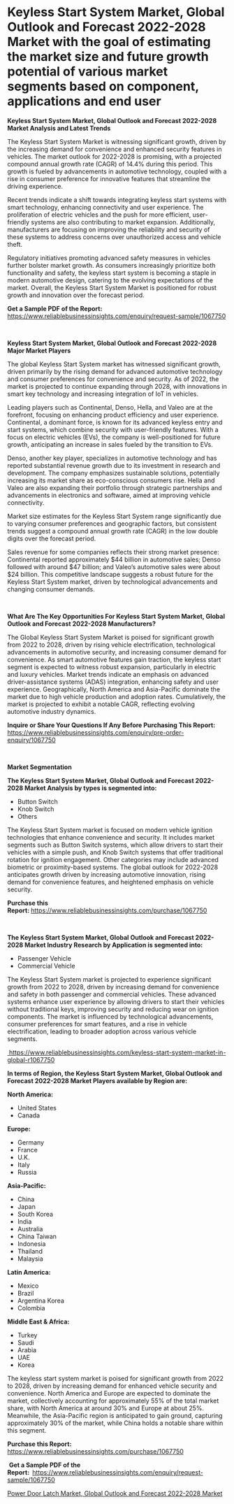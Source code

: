 <p><h1>Keyless Start System Market, Global Outlook and Forecast 2022-2028 Market with the goal of estimating the market size and future growth potential of various market segments based on component, applications and end user</h1></p><p><strong>Keyless Start System Market, Global Outlook and Forecast 2022-2028 Market Analysis and Latest Trends</strong></p>
<p><p>The Keyless Start System Market is witnessing significant growth, driven by the increasing demand for convenience and enhanced security features in vehicles. The market outlook for 2022-2028 is promising, with a projected compound annual growth rate (CAGR) of 14.4% during this period. This growth is fueled by advancements in automotive technology, coupled with a rise in consumer preference for innovative features that streamline the driving experience.</p><p>Recent trends indicate a shift towards integrating keyless start systems with smart technology, enhancing connectivity and user experience. The proliferation of electric vehicles and the push for more efficient, user-friendly systems are also contributing to market expansion. Additionally, manufacturers are focusing on improving the reliability and security of these systems to address concerns over unauthorized access and vehicle theft.</p><p>Regulatory initiatives promoting advanced safety measures in vehicles further bolster market growth. As consumers increasingly prioritize both functionality and safety, the keyless start system is becoming a staple in modern automotive design, catering to the evolving expectations of the market. Overall, the Keyless Start System Market is positioned for robust growth and innovation over the forecast period.</p></p>
<p><strong>Get a Sample PDF of the Report:&nbsp;</strong> <a href="https://www.reliablebusinessinsights.com/enquiry/request-sample/1067750?utm_campaign=2247&utm_medium=2&utm_source=Github&utm_content=ia&utm_term=21032025&utm_id=keyless-start-system-market-global-outlook-and-forecast-2022-2028">https://www.reliablebusinessinsights.com/enquiry/request-sample/1067750</a></p>
<p>&nbsp;</p>
<p><strong>Keyless Start System Market, Global Outlook and Forecast 2022-2028 Major Market Players</strong></p>
<p><p>The global Keyless Start System market has witnessed significant growth, driven primarily by the rising demand for advanced automotive technology and consumer preferences for convenience and security. As of 2022, the market is projected to continue expanding through 2028, with innovations in smart key technology and increasing integration of IoT in vehicles.</p><p>Leading players such as Continental, Denso, Hella, and Valeo are at the forefront, focusing on enhancing product efficiency and user experience. Continental, a dominant force, is known for its advanced keyless entry and start systems, which combine security with user-friendly features. With a focus on electric vehicles (EVs), the company is well-positioned for future growth, anticipating an increase in sales fueled by the transition to EVs.</p><p>Denso, another key player, specializes in automotive technology and has reported substantial revenue growth due to its investment in research and development. The company emphasizes sustainable solutions, potentially increasing its market share as eco-conscious consumers rise. Hella and Valeo are also expanding their portfolio through strategic partnerships and advancements in electronics and software, aimed at improving vehicle connectivity.</p><p>Market size estimates for the Keyless Start System range significantly due to varying consumer preferences and geographic factors, but consistent trends suggest a compound annual growth rate (CAGR) in the low double digits over the forecast period.</p><p>Sales revenue for some companies reflects their strong market presence: Continental reported approximately $44 billion in automotive sales; Denso followed with around $47 billion; and Valeo’s automotive sales were about $24 billion. This competitive landscape suggests a robust future for the Keyless Start System market, driven by technological advancements and changing consumer demands.</p></p>
<p>&nbsp;</p>
<p><strong>What Are The Key Opportunities For Keyless Start System Market, Global Outlook and Forecast 2022-2028 Manufacturers?</strong></p>
<p><p>The Global Keyless Start System Market is poised for significant growth from 2022 to 2028, driven by rising vehicle electrification, technological advancements in automotive security, and increasing consumer demand for convenience. As smart automotive features gain traction, the keyless start segment is expected to witness robust expansion, particularly in electric and luxury vehicles. Market trends indicate an emphasis on advanced driver-assistance systems (ADAS) integration, enhancing safety and user experience. Geographically, North America and Asia-Pacific dominate the market due to high vehicle production and adoption rates. Cumulatively, the market is projected to exhibit a notable CAGR, reflecting evolving automotive industry dynamics.</p></p>
<p><strong>Inquire or Share Your Questions If Any Before Purchasing This Report:</strong> <a href="https://www.reliablebusinessinsights.com/enquiry/pre-order-enquiry/1067750?utm_campaign=2247&utm_medium=2&utm_source=Github&utm_content=ia&utm_term=21032025&utm_id=keyless-start-system-market-global-outlook-and-forecast-2022-2028">https://www.reliablebusinessinsights.com/enquiry/pre-order-enquiry/1067750</a></p>
<p>&nbsp;</p>
<p><strong>Market Segmentation</strong></p>
<p><strong>The Keyless Start System Market, Global Outlook and Forecast 2022-2028 Market Analysis by types is segmented into:</strong></p>
<p><ul><li>Button Switch</li><li>Knob Switch</li><li>Others</li></ul></p>
<p><p>The Keyless Start System market is focused on modern vehicle ignition technologies that enhance convenience and security. It includes market segments such as Button Switch systems, which allow drivers to start their vehicles with a simple push, and Knob Switch systems that offer traditional rotation for ignition engagement. Other categories may include advanced biometric or proximity-based systems. The global outlook for 2022-2028 anticipates growth driven by increasing automotive innovation, rising demand for convenience features, and heightened emphasis on vehicle security.</p></p>
<p><strong>Purchase this Report:&nbsp;</strong><a href="https://www.reliablebusinessinsights.com/purchase/1067750?utm_campaign=2247&utm_medium=2&utm_source=Github&utm_content=ia&utm_term=21032025&utm_id=keyless-start-system-market-global-outlook-and-forecast-2022-2028">https://www.reliablebusinessinsights.com/purchase/1067750</a></p>
<p>&nbsp;</p>
<p><strong>The Keyless Start System Market, Global Outlook and Forecast 2022-2028 Market Industry Research by Application is segmented into:</strong></p>
<p><ul><li>Passenger Vehicle</li><li>Commercial Vehicle</li></ul></p>
<p><p>The Keyless Start System market is projected to experience significant growth from 2022 to 2028, driven by increasing demand for convenience and safety in both passenger and commercial vehicles. These advanced systems enhance user experience by allowing drivers to start their vehicles without traditional keys, improving security and reducing wear on ignition components. The market is influenced by technological advancements, consumer preferences for smart features, and a rise in vehicle electrification, leading to broader adoption across various vehicle segments.</p></p>
<p><a href="https://www.reliablebusinessinsights.com/keyless-start-system-market-in-global-r1067750?utm_campaign=2247&utm_medium=2&utm_source=Github&utm_content=ia&utm_term=21032025&utm_id=keyless-start-system-market-global-outlook-and-forecast-2022-2028">&nbsp;https://www.reliablebusinessinsights.com/keyless-start-system-market-in-global-r1067750</a></p>
<p><strong>In terms of Region, the Keyless Start System Market, Global Outlook and Forecast 2022-2028 Market Players available by Region are:</strong></p>
<p>
    <p> <strong> North America: </strong>
        <ul>
            <li>United States</li>
            <li>Canada</li>
        </ul>
        </p> 
    <p> <strong> Europe: </strong>
        <ul>
            <li>Germany</li>
            <li>France</li>
            <li>U.K.</li>
            <li>Italy</li>
            <li>Russia</li>
        </ul>
        </p> 
    <p> <strong> Asia-Pacific: </strong>
        <ul>
            <li>China</li>
            <li>Japan</li>
            <li>South Korea</li>
            <li>India</li>
            <li>Australia</li>
            <li>China Taiwan</li>
            <li>Indonesia</li>
            <li>Thailand</li>
            <li>Malaysia</li>
        </ul>
        </p> 
    <p> <strong> Latin America: </strong>
        <ul>
            <li>Mexico</li>
            <li>Brazil</li>
            <li>Argentina Korea</li>
            <li>Colombia</li>
        </ul>
        </p> 
    <p> <strong> Middle East & Africa: </strong>
        <ul>
            <li>Turkey</li>
            <li>Saudi</li>
            <li>Arabia</li>
            <li>UAE</li>
            <li>Korea</li>
        </ul>
    </p>
    </p>
<p><p>The keyless start system market is poised for significant growth from 2022 to 2028, driven by increasing demand for enhanced vehicle security and convenience. North America and Europe are expected to dominate the market, collectively accounting for approximately 55% of the total market share, with North America at around 30% and Europe at about 25%. Meanwhile, the Asia-Pacific region is anticipated to gain ground, capturing approximately 30% of the market, while China holds a notable share within this segment.</p></p>
<p><strong>Purchase this Report: </strong><a href="https://www.reliablebusinessinsights.com/purchase/1067750?utm_campaign=2247&utm_medium=2&utm_source=Github&utm_content=ia&utm_term=21032025&utm_id=keyless-start-system-market-global-outlook-and-forecast-2022-2028">https://www.reliablebusinessinsights.com/purchase/1067750</a></p>
<p>&nbsp;<strong>Get a Sample PDF of the Report:&nbsp;&nbsp;</strong><a href="https://www.reliablebusinessinsights.com/enquiry/request-sample/1067750?utm_campaign=2247&utm_medium=2&utm_source=Github&utm_content=ia&utm_term=21032025&utm_id=keyless-start-system-market-global-outlook-and-forecast-2022-2028">https://www.reliablebusinessinsights.com/enquiry/request-sample/1067750</a></p>
<p><strong></strong></p>
<p><p><a href="https://github.com/bensemilia864/Market-Research-Report-List-1/blob/main/power-door-latch-market-global-outlook-and-forecast-2022-2028-market.md?utm_campaign=2247&utm_medium=2&utm_source=Github&utm_content=ia&utm_term=21032025&utm_id=keyless-start-system-market-global-outlook-and-forecast-2022-2028">Power Door Latch Market, Global Outlook and Forecast 2022-2028 Market</a></p></p>